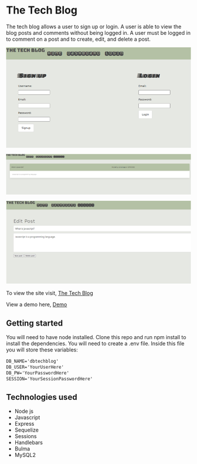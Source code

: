 # The Tech Blog

The tech blog allows a user to sign up or login. A user is able to view the blog posts and comments without being logged in. A user must be logged in to comment on a post and to create, edit, and delete a post.

![login page](./public/images/login.png)

![home](./public/images/homepage.png)

![edit](./public/images/edit.png)

To view the site visit, [The Tech Blog](https://cryptic-brook-73251.herokuapp.com/)

View a demo here, [Demo](https://drive.google.com/file/d/1rdR09luCZ548IudGUbTh1ZEow_5oZr6O/view)

## Getting started

You will need to have node installed.
Clone this repo and run npm install to install the dependencies.
You will need to create a .env file. Inside this file you will store these variables:

```
DB_NAME='dbtechblog'
DB_USER='YourUserHere'
DB_PW='YourPasswordHere'
SESSION='YourSessionPasswordHere'
```

## Technologies used

- Node js
- Javascript
- Express
- Sequelize
- Sessions
- Handlebars
- Bulma
- MySQL2
